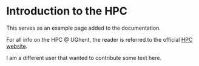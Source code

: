 # Introduction to the HPC

This serves as an example page added to the documentation.

For all info on the HPC @ UGhent, the reader is referred to the official [HPC website](https://hpc.ugent.be).

I am a different user that wanted to contribute some text here. 